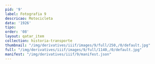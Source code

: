 ```yaml
---
pid: '9'
label: Fotografia 9
descricao: Motocicleta
data: '1926'
tipo: 
order: '08'
layout: qatar_item
collection: historia-transporte
thumbnail: "/img/derivatives/iiif/images/9/full/250,/0/default.jpg"
full: "/img/derivatives/iiif/images/9/full/1140,/0/default.jpg"
manifest: "/img/derivatives/iiif/9/manifest.json"
---
```

